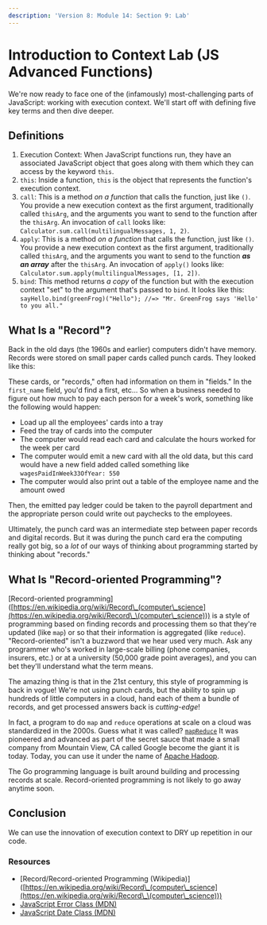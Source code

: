 ```yaml
---
description: 'Version 8: Module 14: Section 9: Lab'
---
```


# Introduction to Context Lab (JS Advanced Functions)

We're now ready to face one of the (infamously) most-challenging parts of JavaScript: working with execution context. We'll start off with defining five key terms and then dive deeper.

## Definitions

1. Execution Context: When JavaScript functions run, they have an associated JavaScript object that goes along with them which they can access by the keyword `this`.
2. `this`: Inside a function, `this` is the object that represents the function's execution context.
3. `call`: This is a method _on a function_ that calls the function, just like `()`. You provide a new execution context as the first argument, traditionally called `thisArg`, and the arguments you want to send to the function after the `thisArg`. An invocation of `call` looks like: `Calculator.sum.call(multilingualMessages, 1, 2)`.
4. `apply`: This is a method _on a function_ that calls the function, just like `()`. You provide a new execution context as the first argument, traditionally called `thisArg`, and the arguments you want to send to the function _**as an array**_ after the `thisArg`. An invocation of `apply()` looks like: `Calculator.sum.apply(multilingualMessages, [1, 2])`.
5. `bind`: This method returns _a copy_  of the function but with the execution context "set" to the argument that's passed to `bind`. It looks like this: `sayHello.bind(greenFrog)("Hello"); //=> "Mr. GreenFrog says 'Hello' to you all."`

## What Is a "Record"?

Back in the old days (the 1960s and earlier) computers didn't have memory. Records were stored on small paper cards called punch cards. They looked like this:

These cards, or "records," often had information on them in "fields." In the `first_name` field, you'd find a first, etc... So when a business needed to figure out how much to pay each person for a week's work, something like the following would happen:

* Load up all the employees' cards into a tray
* Feed the tray of cards into the computer
* The computer would read each card and calculate the hours worked for the week per card
* The computer would emit a new card with all the old data, but this card would have a new field added called something like `wagesPaidInWeek33OfYear: 550`
* The computer would also print out a table of the employee name and the amount owed

Then, the emitted pay ledger could be taken to the payroll department and the appropriate person could write out paychecks to the employees.

Ultimately, the punch card was an intermediate step between paper records and digital records. But it was during the punch card era the computing really got big, so a _lot_ of our ways of thinking about programming started by thinking about "records."

## What Is "Record-oriented Programming"?

\[Record-oriented programming]\([https://en.wikipedia.org/wiki/Record\_(computer\_science](https://en.wikipedia.org/wiki/Record\_\(computer\_science))) is a style of programming based on finding records and processing them so that they're updated (like `map`) or so that their information is aggregated (like `reduce`). "Record-oriented" isn't a buzzword that we hear used very much. Ask any programmer who's worked in large-scale billing (phone companies, insurers, etc.) or at a university (50,000 grade point averages), and you can bet they'll understand what the term means.

The amazing thing is that in the 21st century, this style of programming is back in vogue! We're not using punch cards, but the ability to spin up hundreds of little computers in a cloud, hand each of them a bundle of records, and get processed answers back is _cutting-edge_!

In fact, a program to do `map` and `reduce` operations at scale on a cloud was standardized in the 2000s. Guess what it was called? [`mapReduce`](https://en.wikipedia.org/wiki/MapReduce) It was pioneered and advanced as part of the secret sauce that made a small company from Mountain View, CA called Google become the giant it is today. Today, you can use it under the name of [Apache Hadoop](https://en.wikipedia.org/wiki/Apache\_Hadoop).

The Go programming language is built around building and processing records at scale. Record-oriented programming is not likely to go away anytime soon.

## Conclusion

We can use the innovation of execution context to DRY up repetition in our code.

### Resources

* \[Record/Record-oriented Programming (Wikipedia)]\([https://en.wikipedia.org/wiki/Record\_(computer\_science](https://en.wikipedia.org/wiki/Record\_\(computer\_science)))
* [JavaScript Error Class (MDN)](https://developer.mozilla.org/en-US/docs/Web/JavaScript/Reference/Global\_Objects/Error)
* [JavaScript Date Class (MDN)](https://developer.mozilla.org/en-US/docs/Web/JavaScript/Reference/Global\_Objects/Date)
